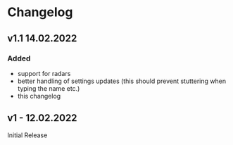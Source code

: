 # Changelog

## v1.1 14.02.2022

### Added

- support for radars
- better handling of settings updates (this should prevent stuttering when typing the name etc.)
- this changelog

## v1 - 12.02.2022

Initial Release
